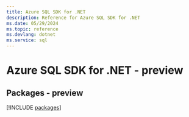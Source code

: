 ```yaml
---
title: Azure SQL SDK for .NET
description: Reference for Azure SQL SDK for .NET
ms.date: 05/29/2024
ms.topic: reference
ms.devlang: dotnet
ms.service: sql
---
```

# Azure SQL SDK for .NET - preview
## Packages - preview
[!INCLUDE [packages](sql-index.md)]